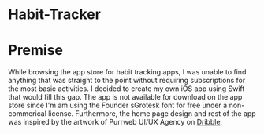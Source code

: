 # Habit-Tracker
 
# Premise
While browsing the app store for habit tracking apps, I was unable to find anything that was straight to the point without requiring subscriptions for the most basic activities. I decided to create my own iOS app using Swift that would fill this gap. The app is not available for download on the app store since I'm am using the Founder sGrotesk font for free under a non-commerical license. Furthermore, the home page design and rest of the app was inspired by the artwork of Purrweb UI/UX Agency on [Dribble](https://dribbble.com/shots/21367995-Habit-Tracker-Mobile-IOS-App).
